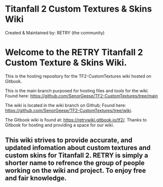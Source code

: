 # Titanfall 2 Custom Textures & Skins Wiki
Created & Maintained by: RETRY (the community)

# Welcome to the RETRY Titanfall 2 Custom Texture & Skins Wiki.

This is the hosting repository for the TF2-CustomTextures wiki hosted on Gitbook.

This is the main branch purposed for hosting files and tools for the wiki. Found here: https://github.com/SenorGeese/TF2-CustomTextures/tree/main

The wiki is located in the wiki branch on Github; Found here: https://github.com/SenorGeese/TF2-CustomTextures/tree/wiki.

The Gitbook wiki is found at: https://retrywiki.gitbook.io/tf2/. 
Thanks to Gitbook for hosting and providing a space for our wiki.

## This wiki strives to provide accurate, and updated infomation about custom textures and custom skins for Titanfall 2. RETRY is simply a shorter name to refrence the group of people working on the wiki and project. To enjoy free and fair knowledge.

